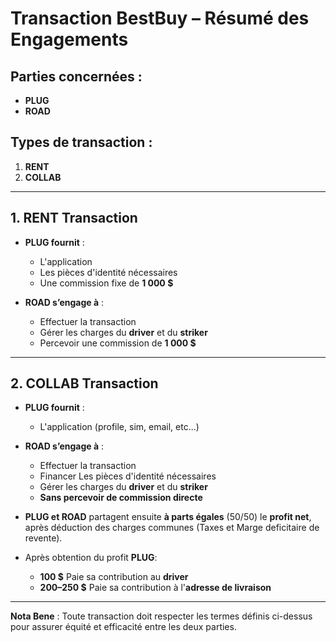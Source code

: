 
# Transaction BestBuy – Résumé des Engagements

## Parties concernées :
- **PLUG**
- **ROAD**

## Types de transaction :
1. **RENT**
2. **COLLAB**

---

## 1. RENT Transaction

- **PLUG fournit** :
  - L'application
  - Les pièces d'identité nécessaires
  - Une commission fixe de **1 000 $**

- **ROAD s’engage à** :
  - Effectuer la transaction
  - Gérer les charges du **driver** et du **striker**
  - Percevoir une commission de **1 000 $**

---

## 2. COLLAB Transaction

- **PLUG fournit** :
  - L'application (profile, sim, email, etc...)

- **ROAD s’engage à** :
  - Effectuer la transaction
  - Financer Les pièces d'identité nécessaires
  - Gérer les charges du **driver** et du **striker**
  - **Sans percevoir de commission directe**

- **PLUG et ROAD** partagent ensuite **à parts égales** (50/50) le **profit net**, après déduction des charges communes (Taxes et Marge deficitaire de revente).

- Après obtention du profit **PLUG**:
    - **100 $** Paie sa contribution au **driver**
    - **200–250 $** Paie sa contribution à l'**adresse de livraison**


---

**Nota Bene** : Toute transaction doit respecter les termes définis ci-dessus pour assurer équité et efficacité entre les deux parties.
